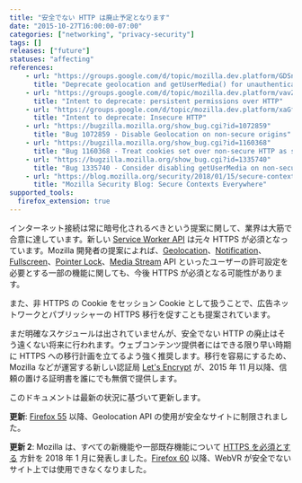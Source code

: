 ```yaml
---
title: "安全でない HTTP は廃止予定となります"
date: "2015-10-27T16:00:00-07:00"
categories: ["networking", "privacy-security"]
tags: []
releases: ["future"]
statuses: "affecting"
references:
    - url: "https://groups.google.com/d/topic/mozilla.dev.platform/GDSnSI9inOo/discussion"
      title: "Deprecate geolocation and getUserMedia() for unauthenticated origins"
    - url: "https://groups.google.com/d/topic/mozilla.dev.platform/vavZdN4tX44/discussion"
      title: "Intent to deprecate: persistent permissions over HTTP"
    - url: "https://groups.google.com/d/topic/mozilla.dev.platform/xaGffxAM-hs/discussion"
      title: "Intent to deprecate: Insecure HTTP"
    - url: "https://bugzilla.mozilla.org/show_bug.cgi?id=1072859"
      title: "Bug 1072859 - Disable Geolocation on non-secure origins"
    - url: "https://bugzilla.mozilla.org/show_bug.cgi?id=1160368"
      title: "Bug 1160368 - Treat cookies set over non-secure HTTP as session cookies"
    - url: "https://bugzilla.mozilla.org/show_bug.cgi?id=1335740"
      title: "Bug 1335740 - Consider disabling getUserMedia on non-secure origins"
    - url: "https://blog.mozilla.org/security/2018/01/15/secure-contexts-everywhere/"
      title: "Mozilla Security Blog: Secure Contexts Everywhere"
supported_tools:
  firefox_extension: true
---
```

インターネット接続は常に暗号化されるべきという提案に関して、業界は大筋で合意に達しています。新しい [Service Worker API](https://developer.mozilla.org/docs/Web/API/Service_Worker_API) は元々 HTTPS が必須となっています。Mozilla 開発者の提案によれば、[Geolocation](https://developer.mozilla.org/docs/Web/API/Geolocation/Using_geolocation)、[Notification](https://developer.mozilla.org/docs/Web/API/Notifications_API)、[Fullscreen](https://developer.mozilla.org/docs/Web/API/Fullscreen_API)、[Pointer Lock](https://developer.mozilla.org/docs/Web/API/Pointer_Lock_API)、[Media Stream](https://developer.mozilla.org/docs/Web/API/Media_Streams_API) API といったユーザーの許可設定を必要とする一部の機能に関しても、今後 HTTPS が必須となる可能性があります。

また、非 HTTPS の Cookie をセッション Cookie として扱うことで、広告ネットワークとパブリッシャーの HTTPS 移行を促すことも提案されています。

まだ明確なスケジュールは出されていませんが、安全でない HTTP の廃止はそう遠くない将来に行われます。ウェブコンテンツ提供者にはできる限り早い時期に HTTPS への移行計画を立てるよう強く推奨します。移行を容易にするため、Mozilla などが運営する新しい認証局 [Let's Encrypt](https://letsencrypt.org/) が、2015 年 11 月以降、信頼の置ける証明書を誰にでも無償で提供します。

このドキュメントは最新の状況に基づいて更新します。

**更新**: [Firefox 55](https://www.fxsitecompat.dev/ja/docs/2017/use-of-geolocation-api-is-now-limited-to-secure-sites/) 以降、Geolocation API の使用が安全なサイトに制限されました。

**更新 2**: Mozilla は、すべての新機能や一部既存機能について [HTTPS を必須とする](https://blog.mozilla.org/security/2018/01/15/secure-contexts-everywhere/) 方針を 2018 年 1 月に発表しました。[Firefox 60](https://www.fxsitecompat.dev/ja/docs/2017/webvr-can-no-longer-be-used-on-insecure-sites/) 以降、WebVR が安全でないサイト上では使用できなくなりました。
